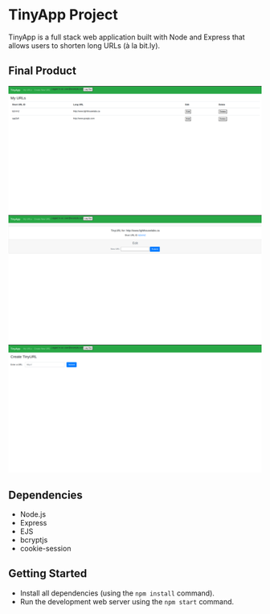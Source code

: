 # TinyApp Project

TinyApp is a full stack web application built with Node and Express that allows users to shorten long URLs (à la bit.ly).

## Final Product

!["Screenshot of URLS page"](https://github.com/fayesadev/tinyapp/blob/master/docs/urls-page.png?raw=true)
!["Screenshot of URL ID page after shortening a long URL"](https://github.com/fayesadev/tinyapp/blob/master/docs/url-id-page.png?raw=true)
!["Screenshot of Create New URL Page"](https://github.com/fayesadev/tinyapp/blob/master/docs/create-url-page.png?raw=true)

## Dependencies

- Node.js
- Express
- EJS
- bcryptjs
- cookie-session

## Getting Started

- Install all dependencies (using the `npm install` command).
- Run the development web server using the `npm start` command.
